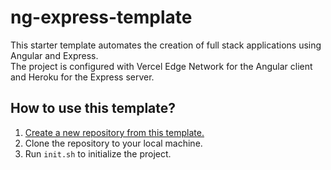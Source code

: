# ng-express-template

This starter template automates the creation of full stack applications using Angular and Express.  
The project is configured with Vercel Edge Network for the Angular client and Heroku for the Express server.

## How to use this template?
1. [Create a new repository from this template.](https://docs.github.com/en/repositories/creating-and-managing-repositories/creating-a-repository-from-a-template)
2. Clone the repository to your local machine.
3. Run `init.sh` to initialize the project.
